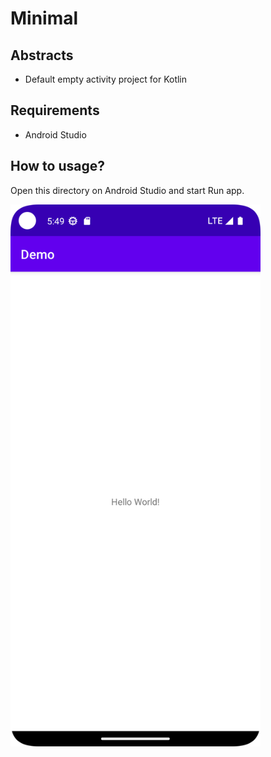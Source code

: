 # Minimal

## Abstracts

* Default empty activity project for Kotlin

## Requirements

* Android Studio

## How to usage?

Open this directory on Android Studio and start Run app.

<img src="./images/image.png" width="400" />